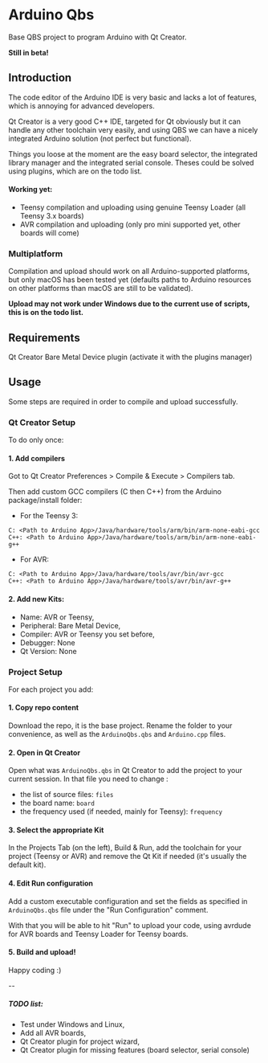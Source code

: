 # Arduino Qbs

Base QBS project to program Arduino with Qt Creator.

**Still in beta!**


## Introduction

The code editor of the Arduino IDE is very basic and lacks a lot of features, which is annoying for advanced developers.

Qt Creator is a very good C++ IDE, targeted for Qt obviously but it can handle any other toolchain very easily, and using QBS we can have a nicely integrated Arduino solution (not perfect but functional).

Things you loose at the moment are the easy board selector, the integrated library manager and the integrated serial console. Theses could be solved using plugins, which are on the todo list.


#### Working yet:
- Teensy compilation and uploading using genuine Teensy Loader (all Teensy 3.x boards)
- AVR compilation and uploading (only pro mini supported yet, other boards will come)


### Multiplatform

Compilation and upload should work on all Arduino-supported platforms, but only macOS has been tested yet (defaults paths to Arduino resources on other platforms than macOS are still to be validated).

**Upload may not work under Windows due to the current use of scripts, this is on the todo list.**


## Requirements

Qt Creator Bare Metal Device plugin (activate it with the plugins manager)


## Usage

Some steps are required in order to compile and upload successfully.

### Qt Creator Setup
To do only once:

#### 1. Add compilers
Got to Qt Creator Preferences > Compile & Execute > Compilers tab.

Then add custom GCC compilers (C then C++) from the Arduino package/install folder:

- For the Teensy 3:

```
C: <Path to Arduino App>/Java/hardware/tools/arm/bin/arm-none-eabi-gcc
C++: <Path to Arduino App>/Java/hardware/tools/arm/bin/arm-none-eabi-g++
```

- For AVR:

```
C: <Path to Arduino App>/Java/hardware/tools/avr/bin/avr-gcc
C++: <Path to Arduino App>/Java/hardware/tools/avr/bin/avr-g++
```

#### 2. Add new Kits:
- Name: AVR or Teensy,
- Peripheral: Bare Metal Device,
- Compiler: AVR or Teensy you set before,
- Debugger: None
- Qt Version: None



### Project Setup
For each project you add:

#### 1. Copy repo content

Download the repo, it is the base project. Rename the folder to your convenience, as well as the ```ArduinoQbs.qbs``` and ```Arduino.cpp``` files.

#### 2. Open in Qt Creator

Open what was ```ArduinoQbs.qbs``` in Qt Creator to add the project to your current session. In that file you need to change :

- the list of source files: ```files```
- the board name: ```board```
- the frequency used (if needed, mainly for Teensy): ```frequency```


#### 3. Select the appropriate Kit

In the Projects Tab (on the left), Build & Run, add the toolchain for your project (Teensy or AVR) and remove the Qt Kit if needed (it's usually the default kit).


#### 4. Edit Run configuration

Add a custom executable configuration and set the fields as specified in ```ArduinoQbs.qbs``` file under the "Run Configuration" comment.

With that you will be able to hit "Run" to upload your code, using avrdude for AVR boards and Teensy Loader for Teensy boards.


#### 5. Build and upload!
Happy coding :)



--
##### TODO list:
- Test under Windows and Linux,
- Add all AVR boards,
- Qt Creator plugin for project wizard,
- Qt Creator plugin for missing features (board selector, serial console)

